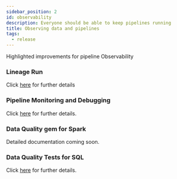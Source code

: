 ```yaml
---
sidebar_position: 2
id: observability
description: Everyone should be able to keep pipelines running
title: Observing data and pipelines
tags:
  - release
---
```


Highlighted improvements for pipeline Observability

### Lineage Run

Click [here](/docs/lineage/lineage-run-and-diagnose.md) for further details

### Pipeline Monitoring and Debugging

Click [here](/docs/Orchestration/pipeline-monitoring/use-pipeline-monitoring.md) for further details.

### Data Quality gem for Spark

Detailed documentation coming soon.

### Data Quality Tests for SQL

Click [here](/docs/ci-cd/data-tests/data-tests.md) for further details.
